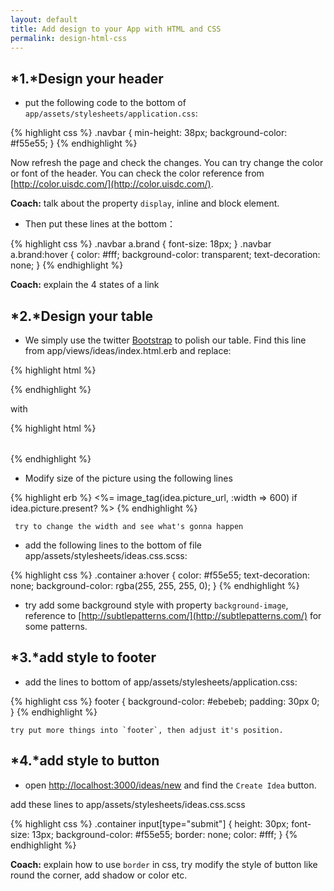 ```yaml
---
layout: default
title: Add design to your App with HTML and CSS
permalink: design-html-css
---
```


## *1.*Design your header

+ put the following code to the bottom of `app/assets/stylesheets/application.css`:

{% highlight css %}
.navbar {
  min-height: 38px;
  background-color: #f55e55;
}
{% endhighlight %}

  Now refresh the page and check the changes. You can try change the
    color or font of the header. You can check the color reference
    from [http://color.uisdc.com/](http://color.uisdc.com/).

**Coach:** talk about the property `display`, inline and block element.

+ Then put these lines at the bottom：

{% highlight css %}
.navbar a.brand { font-size: 18px; }
.navbar a.brand:hover {
 color: #fff;
 background-color: transparent;
 text-decoration: none;
}
{% endhighlight %}

**Coach:** explain the 4 states of a link


## *2.*Design your table

 + We simply use the twitter [Bootstrap](http://getbootstrap.com/) to
   polish our table. Find this line from
   app/views/ideas/index.html.erb and replace:

{% highlight html %}
<table>
{% endhighlight %}

   with

{% highlight html %}
<table class="table">
{% endhighlight %}

 + Modify size of the picture using the following lines

{% highlight erb %}
<%= image_tag(idea.picture_url, :width => 600) if idea.picture.present? %>
{% endhighlight %}

     try to change the width and see what's gonna happen


 + add the following lines to the bottom of file app/assets/stylesheets/ideas.css.scss:

{% highlight css %}
.container a:hover {
  color: #f55e55;
  text-decoration: none;
  background-color: rgba(255, 255, 255, 0);
}
{% endhighlight %}


 + try add some background style with property `background-image`,
   reference to
   [http://subtlepatterns.com/](http://subtlepatterns.com/) for some patterns.


## *3.*add style to footer

+ add the lines to bottom of  app/assets/stylesheets/application.css:

{% highlight css %}
footer {
  background-color: #ebebeb;
  padding: 30px 0;
}
{% endhighlight %}

    try put more things into `footer`, then adjust it's position.

## *4.*add style to button

  + open
    [http://localhost:3000/ideas/new](http://localhost:3000/ideas/new)
    and find the `Create Idea` button.

   add these lines to app/assets/stylesheets/ideas.css.scss

{% highlight css %}
.container input[type="submit"] {
  height: 30px;
  font-size: 13px;
  background-color: #f55e55;
  border: none;
  color: #fff;
}
{% endhighlight %}

**Coach:** explain how to use `border` in css, try modify the style of button like round the corner, add shadow or color etc.
